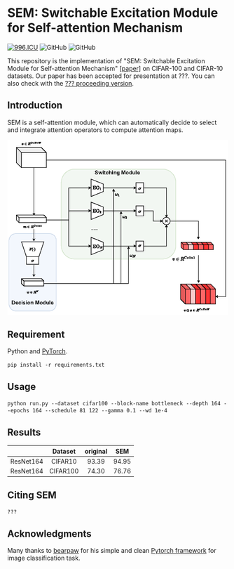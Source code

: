 # SEM: Switchable Excitation Module for Self-attention Mechanism
[![996.ICU](https://img.shields.io/badge/link-996.icu-red.svg)](https://996.icu) 
![GitHub](https://img.shields.io/github/license/gbup-group/DIANet.svg)
![GitHub](https://img.shields.io/badge/Qrange%20-group-orange)

This repository is the implementation of "SEM: Switchable Excitation Module for Self-attention Mechanism" [[paper]](https://arxiv.org/abs/?)  on CIFAR-100 and CIFAR-10 datasets. Our paper has been accepted for presentation at ???. You can also check with the [??? proceeding version](???).

## Introduction

SEM is a self-attention module, which can automatically decide to select and integrate attention operators to compute attention maps.  

<p align="center">
  <img src="https://github.com/Qrange-group/SEM/blob/main/images/arch.png" width="600">
</p>

## Requirement
Python and [PyTorch](http://pytorch.org/).
  ```
  pip install -r requirements.txt
  ```
## Usage
  ```
python run.py --dataset cifar100 --block-name bottleneck --depth 164 --epochs 164 --schedule 81 122 --gamma 0.1 --wd 1e-4
  ```

## Results
|                 |  Dataset  | original |  SEM  |
|:---------------:|:------:|:--------:|:------:|
|    ResNet164    |CIFAR10 |   93.39  |  94.95 |
|    ResNet164    |CIFAR100|   74.30  |  76.76 |



## Citing SEM

```
???
```

## Acknowledgments
Many thanks to [bearpaw](https://github.com/bearpaw) for his simple and clean [Pytorch framework](https://github.com/bearpaw/pytorch-classification) for image classification task.
